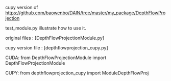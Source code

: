 cupy version of https://github.com/baowenbo/DAIN/tree/master/my_package/DepthFlowProjection

test_module.py illustrate how to use it.

original files : [DepthFlowProjectionModule.py]

cupy version file : [depthflowprojection_cupy.py]

CUDA:
from  DepthFlowProjectionModule import  DepthFlowProjectionModule

CUPY:
from depthflowprojection_cupy import ModuleDepthFlowProj 


